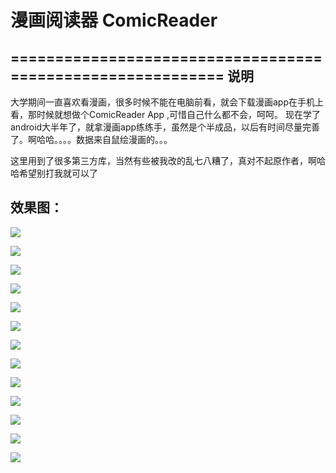 # 漫画阅读器 ComicReader
===========================================================
说明
----------------------------------------------------------------------------------
   大学期间一直喜欢看漫画，很多时候不能在电脑前看，就会下载漫画app在手机上看，那时候就想做个ComicReader App ,可惜自己什么都不会，呵呵。
现在学了android大半年了，就拿漫画app练练手，虽然是个半成品，以后有时间尽量完善了。啊哈哈。。。。数据来自鼠绘漫画的。。。

   这里用到了很多第三方库，当然有些被我改的乱七八糟了，真对不起原作者，啊哈哈希望别打我就可以了
   
 效果图：
------------------------------------------------------------------------------------------------------------------
![](http://www.apkbus.com/data/attachment/forum/201504/14/091601ebox9utzm9f911mc.png)

![](http://www.apkbus.com/data/attachment/forum/201504/14/091606epvoccnn87og8z8t.png)

![](http://www.apkbus.com/data/attachment/forum/201504/14/091612wt06jjyls1xtra7x.png)

![](http://www.apkbus.com/data/attachment/forum/201504/14/091617mrzhr7drk88lnrnj.png)

![](http://www.apkbus.com/data/attachment/forum/201504/14/093155orusmdwujmva4uvw.png)

![](http://www.apkbus.com/data/attachment/forum/201504/14/091640p2s5002phhs77xiv.png)

![](http://www.apkbus.com/data/attachment/forum/201504/14/091537gqhoshqqqz7azqao.png)

![](http://www.apkbus.com/data/attachment/forum/201504/14/091549xd5ty8tv8p6t3vc8.png)

![](http://www.apkbus.com/data/attachment/forum/201504/14/091626ph75dgowpj2rdw3l.png)

![](http://www.apkbus.com/data/attachment/forum/201504/14/091630qkkdaukcjpcchtha.jpg)

![](http://www.apkbus.com/data/attachment/forum/201504/14/091637g27na1hilb1xgzl5.jpg)

![](http://www.apkbus.com/data/attachment/forum/201504/14/091540f6556yzcbp5byz3v.png)


![](http://www.apkbus.com/data/attachment/forum/201504/13/170714xfxlkml1zom6crfc.gif)

 




